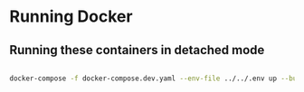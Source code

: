 # Running Docker

## Running these containers in detached mode

```bash

docker-compose -f docker-compose.dev.yaml --env-file ../../.env up --build -d
```
